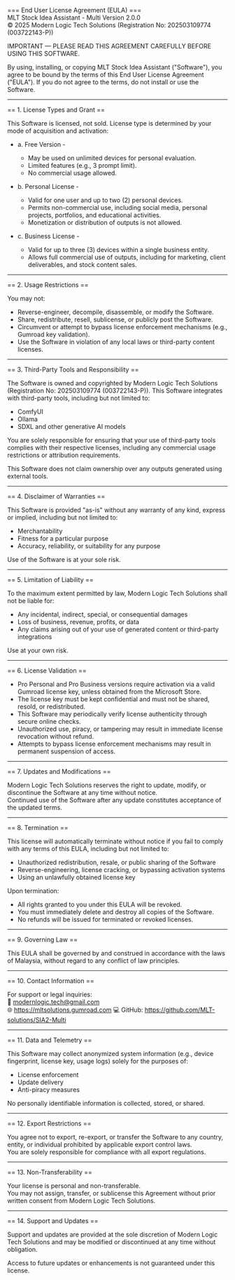 === End User License Agreement (EULA) ===  
MLT Stock Idea Assistant - Multi 
Version 2.0.0  
© 2025 Modern Logic Tech Solutions (Registration No: 202503109774 (003722143-P))

IMPORTANT — PLEASE READ THIS AGREEMENT CAREFULLY BEFORE USING THIS SOFTWARE.

By using, installing, or copying MLT Stock Idea Assistant ("Software"), you agree to be bound by the terms of this End User License Agreement ("EULA"). If you do not agree to the terms, do not install or use the Software.

---

== 1. License Types and Grant ==

This Software is licensed, not sold. License type is determined by your mode of acquisition and activation:

- a. Free Version -
  - May be used on unlimited devices for personal evaluation.
  - Limited features (e.g., 3 prompt limit).
  - No commercial usage allowed.

- b. Personal License -
  - Valid for one user and up to two (2) personal devices.
  - Permits non-commercial use, including social media, personal projects, portfolios, and educational activities.
  - Monetization or distribution of outputs is not allowed.

- c. Business License -
  - Valid for up to three (3) devices within a single business entity.
  - Allows full commercial use of outputs, including for marketing, client deliverables, and stock content sales.

---

== 2. Usage Restrictions ==

You may not:
- Reverse-engineer, decompile, disassemble, or modify the Software.
- Share, redistribute, resell, sublicense, or publicly post the Software.
- Circumvent or attempt to bypass license enforcement mechanisms (e.g., Gumroad key validation).
- Use the Software in violation of any local laws or third-party content licenses.

---

== 3. Third-Party Tools and Responsibility ==

The Software is owned and copyrighted by Modern Logic Tech Solutions (Registration No: 202503109774 (003722143-P)).
This Software integrates with third-party tools, including but not limited to:
- ComfyUI
- Ollama
- SDXL and other generative AI models

You are solely responsible for ensuring that your use of third-party tools complies with their respective licenses, including any commercial usage restrictions or attribution requirements.

This Software does not claim ownership over any outputs generated using external tools.

---

== 4. Disclaimer of Warranties ==

This Software is provided "as-is" without any warranty of any kind, express or implied, including but not limited to:
- Merchantability
- Fitness for a particular purpose
- Accuracy, reliability, or suitability for any purpose

Use of the Software is at your sole risk.

---

== 5. Limitation of Liability ==

To the maximum extent permitted by law, Modern Logic Tech Solutions shall not be liable for:
- Any incidental, indirect, special, or consequential damages
- Loss of business, revenue, profits, or data
- Any claims arising out of your use of generated content or third-party integrations

Use at your own risk.

---

== 6. License Validation ==

- Pro Personal and Pro Business versions require activation via a valid Gumroad license key, unless obtained from the Microsoft Store.
- The license key must be kept confidential and must not be shared, resold, or redistributed.
- This Software may periodically verify license authenticity through secure online checks.
- Unauthorized use, piracy, or tampering may result in immediate license revocation without refund.
- Attempts to bypass license enforcement mechanisms may result in permanent suspension of access.

---

== 7. Updates and Modifications ==

Modern Logic Tech Solutions reserves the right to update, modify, or discontinue the Software at any time without notice.  
Continued use of the Software after any update constitutes acceptance of the updated terms.

---

== 8. Termination ==

This license will automatically terminate without notice if you fail to comply with any terms of this EULA, including but not limited to:
- Unauthorized redistribution, resale, or public sharing of the Software
- Reverse-engineering, license cracking, or bypassing activation systems
- Using an unlawfully obtained license key

Upon termination:
- All rights granted to you under this EULA will be revoked.
- You must immediately delete and destroy all copies of the Software.
- No refunds will be issued for terminated or revoked licenses.

---

== 9. Governing Law ==

This EULA shall be governed by and construed in accordance with the laws of Malaysia, without regard to any conflict of law principles.

---

== 10. Contact Information ==

For support or legal inquiries:  
📧 modernlogic.tech@gmail.com  
🌐 https://mltsolutions.gumroad.com
💻 GitHub: https://github.com/MLT-solutions/SIA2-Multi

---

== 11. Data and Telemetry ==

This Software may collect anonymized system information (e.g., device fingerprint, license key, usage logs) solely for the purposes of:
- License enforcement
- Update delivery
- Anti-piracy measures

No personally identifiable information is collected, stored, or shared.

---

== 12. Export Restrictions ==

You agree not to export, re-export, or transfer the Software to any country, entity, or individual prohibited by applicable export control laws.  
You are solely responsible for compliance with all export regulations.

---

== 13. Non-Transferability ==

Your license is personal and non-transferable.  
You may not assign, transfer, or sublicense this Agreement without prior written consent from Modern Logic Tech Solutions.

---

== 14. Support and Updates ==

Support and updates are provided at the sole discretion of Modern Logic Tech Solutions and may be modified or discontinued at any time without obligation.

Access to future updates or enhancements is not guaranteed under this license.

